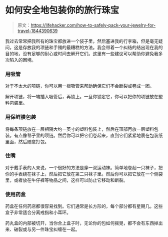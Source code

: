 # 如何安全地包装你的旅行珠宝

> 原文：<https://lifehacker.com/how-to-safely-pack-your-jewelry-for-travel-1844390639>

我过去常常把我所有的珠宝都放进一个袋子里，然后塞进我的行李箱，但是毫无疑问，这是存放我的项链和手镯的最糟糕的方法。我会带着一个纠结的结出现在我的目的地，没有足够的耐心或时间去解开它们。这里有一些建议可以帮助你避免我多次陷入的困境。



### 用吸管

对于不太大的项链，你可以用一根吸管来帮助确保它们不会断裂或卷成一团。

解开项链，将一端插入吸管后，再锁上。一旦你锁定它，你可以把你的项链放在塑料包装里。

### 用保鲜膜包装

将每条项链放在一层相隔大约一英寸的塑料包装上，然后在顶部再放一层塑料包装。有点像毯子里的项链。然后你可以把它们卷起来，直到它们紧紧地裹在包装纸里面，然后随意打包。

### 住嘴

对于戴手表的人来说，一个很好的方法是穿一双运动袜。简单地卷起一只袜子，把你的手表绕在袜子上，然后把它放在第二只袜子里。然后你可以把它放在一个侧袋里，或者放在牛仔裤等物品之间，这样可以防止它移动和断裂。

### 使用药盒

药盒在任何药店都很容易找到。它们通常是长方形的，每个部分都有星期几。这些盒子非常适合分离戒指和小耳环。

药丸盒的内部被切开，当你合上盒子时，无论你的包如何摇晃，都不会有东西掉出来、破裂或与另一件珠宝纠缠在一起。